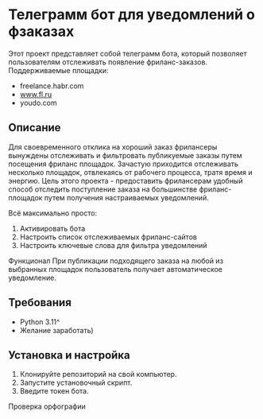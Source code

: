 # Телеграмм бот для уведомлений о фзаказах

Этот проект представляет собой телеграмм бота, который позволяет пользователям отслеживать появление фриланс-заказов.
Поддерживаемые площадки:

- freelance.habr.com
- www.fl.ru
- youdo.com

## Описание

Для своевременного отклика на хороший заказ фрилансеры вынуждены отслеживать и фильтровать публикуемые заказы путем посещения фриланс площадок.
Зачастую приходится отслеживать несколько площадок, отвлекаясь от рабочего процесса, тратя время и энергию.
Цель этого проекта - предоставить фрилансерам удобный способ отследить поступление заказа на большинстве фриланс-площадок путем получения настраиваемых уведомлений.

Всё максимально просто:

1. Активировать бота
2. Настроить список отслеживаемых фриланс-сайтов
3. Настроить ключевые слова для фильтра уведомлений

Функционал
При публикации подходящего заказа на любой из выбранных площадок пользователь получает автоматическое уведомление.

## Требования

- Python 3.11^
- Желание заработать)

## Установка и настройка

1. Клонируйте репозиторий на свой компьютер.
2. Запустите установочный скрипт.
3. Введите токен бота.

Проверка орфографии
